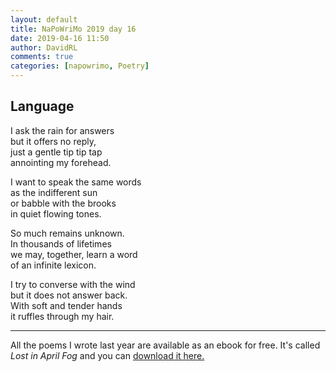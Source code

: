 ```yaml
---  
layout: default  
title: NaPoWriMo 2019 day 16  
date: 2019-04-16 11:50  
author: DavidRL  
comments: true  
categories: [napowrimo, Poetry]  
---  
```

<!-- wp:heading -->  
<h2>Language</h2>  
<!-- /wp:heading -->  

<!-- wp:paragraph -->  
<p>I ask the rain for answers<br />  
but it offers no reply,<br />  
just a gentle tip tip tap<br />  
annointing my forehead.</p>  
<!-- /wp:paragraph -->  

<!-- wp:paragraph -->  
<p>I want to speak the same words<br />  
as the indifferent sun<br />  
or babble with the brooks<br />  
in quiet flowing tones.</p>  
<!-- /wp:paragraph -->  

<!-- wp:paragraph -->  
<p>So much remains unknown.<br /> In thousands of lifetimes<br /> we may, together, learn a word<br /> of an infinite lexicon.</p>  
<!-- /wp:paragraph -->  

<!-- wp:paragraph -->  
<p>I try to converse with the wind<br />  
but it does not answer back.<br />  
With soft and tender hands<br />  
it ruffles through my hair.</p>  
<!-- /wp:paragraph -->  

<hr>
<!-- wp:paragraph -->   
<p>All the poems I wrote last year are available as an ebook for free. It's called <em>Lost in April Fog </em>and you can <a href="/aprilfog/">download it here. </a></p>  
<!-- /wp:paragraph -->  
